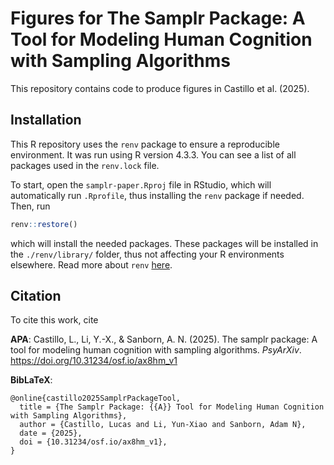 # Figures for The Samplr Package: A Tool for Modeling Human Cognition with Sampling Algorithms
This repository contains code to produce figures in Castillo et al. (2025). 

## Installation
This R repository uses the `renv` package to ensure a reproducible environment. It was run using R version 4.3.3. You can see a list of all packages used in the `renv.lock` file. 

To start, open the `samplr-paper.Rproj` file in RStudio, which will automatically run `.Rprofile`, thus installing the `renv` package if needed. 
Then, run 
```r
renv::restore()
``` 
which will install the needed packages. These packages will be installed in the `./renv/library/` folder, thus not affecting your R environments elsewhere. Read more about `renv` [here](https://rstudio.github.io/renv/articles/renv.html).

## Citation
To cite this work, cite

**APA**: Castillo, L., Li, Y.-X., & Sanborn, A. N. (2025). The samplr package: A tool for modeling human cognition with sampling algorithms. *PsyArXiv*. https://doi.org/10.31234/osf.io/ax8hm_v1

**BibLaTeX**:
```
@online{castillo2025SamplrPackageTool,
  title = {The Samplr Package: {{A}} Tool for Modeling Human Cognition with Sampling Algorithms},
  author = {Castillo, Lucas and Li, Yun-Xiao and Sanborn, Adam N},
  date = {2025},
  doi = {10.31234/osf.io/ax8hm_v1},
}
```
